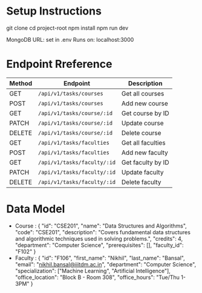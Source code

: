 # Setup Instructions

git clone <repo-url>
cd project-root
npm install
npm run dev

MongoDB URL: set in .env
Runs on: localhost:3000

# Endpoint Rreference

| Method | Endpoint                    | Description       |
| ------ | --------------------------- | ----------------- |
| GET    | `/api/v1/tasks/courses`     | Get all courses   |
| POST   | `/api/v1/tasks/courses`     | Add new course    |
| GET    | `/api/v1/tasks/course/:id`  | Get course by ID  |
| PATCH  | `/api/v1/tasks/course/:id`  | Update course     |
| DELETE | `/api/v1/tasks/course/:id`  | Delete course     |
| GET    | `/api/v1/tasks/faculties`   | Get all faculties |
| POST   | `/api/v1/tasks/faculties`   | Add new faculty   |
| GET    | `/api/v1/tasks/faculty/:id` | Get faculty by ID |
| PATCH  | `/api/v1/tasks/faculty/:id` | Update faculty    |
| DELETE | `/api/v1/tasks/faculty/:id` | Delete faculty    |

# Data Model

- Course :
    {
        "id": "CSE201",
        "name": "Data Structures and Algorithms",
        "code": "CSE201",
        "description": "Covers fundamental data structures and algorithmic techniques used in solving problems.",
        "credits": 4,
        "department": "Computer Science",
        "prerequisites": [],
        "faculty_id": "F102"
    }
- Faculty : 
    {
        "id": "F106",
        "first_name": "Nikhil",
        "last_name": "Bansal",
        "email": "nikhil.bansal@iiitdm.ac.in",
        "department": "Computer Science",
        "specialization": ["Machine Learning", "Artificial Intelligence"],
        "office_location": "Block B - Room 308",
        "office_hours": "Tue/Thu 1-3PM"
    }
    
    